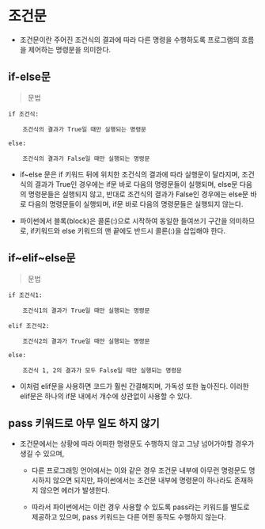 # 조건문

- 조건문이란 주어진 조건식의 결과에 따라 다른 명령을 수행하도록 프로그램의 흐름을 제어하는 명령문을 의미한다.


## if-else문

> 문법

    if 조건식:

        조건식의 결과가 True일 때만 실행되는 명령문

    else:

        조건식의 결과가 False일 때만 실행되는 명령문


- if~else 문은 if 키워드 뒤에 위치한 조건식의 결과에 따라 실행문이 달라지며, 조건식의 결과가 True인 경우에는 if문 바로 다음의 명령문들이 실행되며, else문 다음의 명령문들은 실행되지 않고, 반대로 조건식의 결과가 False인 경우에는 else문 바로 다음의 명령문들이 실행되며, if문 바로 다음의 명령문들은 실행되지 않는다.


- 파이썬에서 블록(block)은 콜론(:)으로 시작하여 동일한 들여쓰기 구간을 의미하므로, if키워드와 else 키워드의 맨 끝에도 반드시 콜론(:)을 삽입해야 한다.



## if~elif~else문

> 문법

    if 조건식1:

        조건식1의 결과가 True일 때만 실행되는 명령문

    elif 조건식2:

        조건식2의 결과가 True일 때만 실행되는 명령문

    else:

        조건식 1, 2의 결과가 모두 False일 때만 실행되는 명령문


- 이처럼 elif문을 사용하면 코드가 훨씬 간결해지며, 가독성 또한 높아진다. 이러한 elif문은 하나의 if문 내에서 개수에 상관없이 사용할 수 있다.


## pass 키워드로 아무 일도 하지 않기

- 조건문에서는 상황에 따라 어떠한 명령문도 수행하지 않고 그냥 넘어가야할 경우가 생길 수 있으며, 
    
    - 다른 프로그래밍 언어에서는 이와 같은 경우 조건문 내부에 아무런 명령문도 명시하지 않으면 되지만, 파이썬에서는 조건문 내부에 명령문이 하나라도 존재하지 않으면 에러가 발생한다.

    - 따라서 파이썬에서는 이런 경우 사용할 수 있도록 pass라는 키워드를 별도로 제공하고 있으며, pass 키워드는 다른 어떤 동작도 수행하지 않는다.